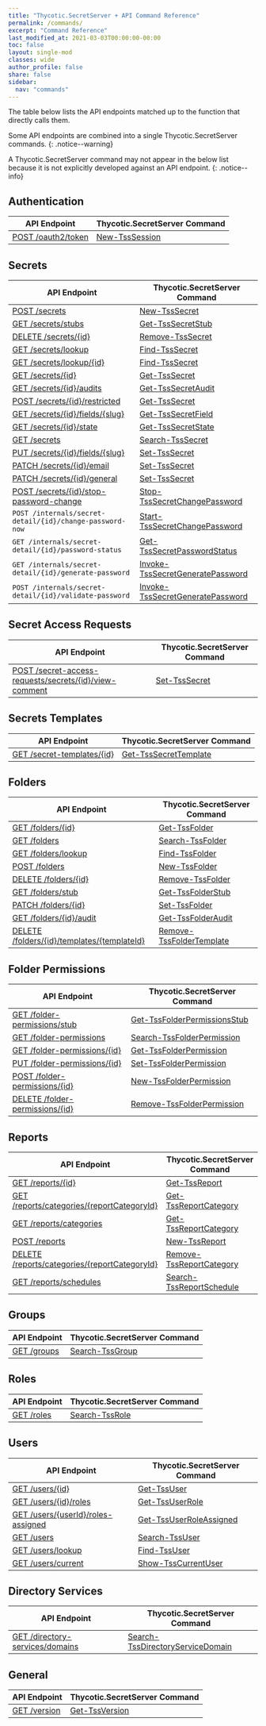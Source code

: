 ```yaml
---
title: "Thycotic.SecretServer + API Command Reference"
permalink: /commands/
excerpt: "Command Reference"
last_modified_at: 2021-03-03T00:00:00-00:00
toc: false
layout: single-mod
classes: wide
author_profile: false
share: false
sidebar:
  nav: "commands"
---
```


The table below lists the API endpoints matched up to the function that directly calls them.

Some API endpoints are combined into a single Thycotic.SecretServer commands.
{: .notice--warning}

A Thycotic.SecretServer command may not appear in the below list because it is not explicitly developed against an API endpoint.
{: .notice--info}

## Authentication

**API Endpoint** | **Thycotic.SecretServer Command** |
---------------- | --------------------------------- |
[POST /oauth2/token] | [New-TssSession]

## Secrets

**API Endpoint** | **Thycotic.SecretServer Command** |
---------------- | --------------------------------- |
[POST /secrets] | [New-TssSecret]
[GET /secrets/stubs] | [Get-TssSecretStub]
[DELETE /secrets/{id}] | [Remove-TssSecret]
[GET /secrets/lookup] | [Find-TssSecret]
[GET /secrets/lookup/{id}] | [Find-TssSecret]
[GET /secrets/{id}] | [Get-TssSecret]
[GET /secrets/{id}/audits] | [Get-TssSecretAudit]
[POST /secrets/{id}/restricted] | [Get-TssSecret]
[GET /secrets/{id}/fields/{slug}] | [Get-TssSecretField]
[GET /secrets/{id}/state] | [Get-TssSecretState]
[GET /secrets] | [Search-TssSecret]
[PUT /secrets/{id}/fields/{slug}] | [Set-TssSecret]
[PATCH /secrets/{id}/email] | [Set-TssSecret]
[PATCH /secrets/{id}/general] | [Set-TssSecret]
[POST /secrets/{id}/stop-password-change] | [Stop-TssSecretChangePassword]
`POST /internals/secret-detail/{id}/change-password-now` | [Start-TssSecretChangePassword]
`GET /internals/secret-detail/{id}/password-status` | [Get-TssSecretPasswordStatus]
`GET /internals/secret-detail/{id}/generate-password` | [Invoke-TssSecretGeneratePassword]
`POST /internals/secret-detail/{id}/validate-password` | [Invoke-TssSecretGeneratePassword]

## Secret Access Requests

**API Endpoint** | **Thycotic.SecretServer Command** |
---------------- | --------------------------------- |
[POST /secret-access-requests/secrets/{id}/view-comment] | [Set-TssSecret]

## Secrets Templates

**API Endpoint** | **Thycotic.SecretServer Command** |
---------------- | --------------------------------- |
[GET /secret-templates/{id}] | [Get-TssSecretTemplate]

## Folders

**API Endpoint** | **Thycotic.SecretServer Command** |
---------------- | --------------------------------- |
[GET /folders/{id}]                           |[Get-TssFolder]
[GET /folders]                                | [Search-TssFolder]
[GET /folders/lookup]                         | [Find-TssFolder]
[POST /folders]                               | [New-TssFolder]
[DELETE /folders/{id}]                        | [Remove-TssFolder]
[GET /folders/stub]                           | [Get-TssFolderStub]
[PATCH /folders/{id}]                         | [Set-TssFolder]
[GET /folders/{id}/audit]                     | [Get-TssFolderAudit]
[DELETE /folders/{id}/templates/{templateId}] | [Remove-TssFolderTemplate]

## Folder Permissions

**API Endpoint** | **Thycotic.SecretServer Command** |
---------------- | --------------------------------- |
[GET /folder-permissions/stub]    | [Get-TssFolderPermissionsStub]
[GET /folder-permissions]         | [Search-TssFolderPermission]
[GET /folder-permissions/{id}]    | [Get-TssFolderPermission]
[PUT /folder-permissions/{id}]    | [Set-TssFolderPermission]
[POST /folder-permissions/{id}]   | [New-TssFolderPermission]
[DELETE /folder-permissions/{id}] | [Remove-TssFolderPermission]

## Reports

**API Endpoint** | **Thycotic.SecretServer Command** |
---------------- | --------------------------------- |
[GET /reports/{id}]                             | [Get-TssReport]
[GET /reports/categories/{reportCategoryId}]    | [Get-TssReportCategory]
[GET /reports/categories]                       | [Get-TssReportCategory]
[POST /reports]                                 | [New-TssReport]
[DELETE /reports/categories/{reportCategoryId}] | [Remove-TssReportCategory]
[GET /reports/schedules]                        | [Search-TssReportSchedule]

## Groups

**API Endpoint** | **Thycotic.SecretServer Command** |
---------------- | --------------------------------- |
[GET /groups] | [Search-TssGroup]

## Roles

**API Endpoint** | **Thycotic.SecretServer Command** |
---------------- | --------------------------------- |
[GET /roles] | [Search-TssRole]

## Users

**API Endpoint** | **Thycotic.SecretServer Command** |
---------------- | --------------------------------- |
[GET /users/{id}] | [Get-TssUser]
[GET /users/{id}/roles] | [Get-TssUserRole]
[GET /users/{userId}/roles-assigned] | [Get-TssUserRoleAssigned]
[GET /users] | [Search-TssUser]
[GET /users/lookup] | [Find-TssUser]
[GET /users/current] | [Show-TssCurrentUser]

## Directory Services

**API Endpoint** | **Thycotic.SecretServer Command** |
---------------- | --------------------------------- |
[GET /directory-services/domains] | [Search-TssDirectoryServiceDomain]

## General

**API Endpoint** | **Thycotic.SecretServer Command** |
---------------- | --------------------------------- |
[GET /version][GET /version] | [Get-TssVersion][Get-TssVersion]

[New-TssSession]:/thycotic.secretserver/commands/New-TssSession
[Get-TssFolder]:/thycotic.secretserver/commands/Get-TssFolder
[Search-TssGroup]:/thycotic.secretserver/commands/Search-TssGroup
[Get-TssReport]:/thycotic.secretserver/commands/Get-TssReport
[Get-TssReportCategory]:/thycotic.secretserver/commands/Get-TssReportCategory
[New-TssReport]:/thycotic.secretserver/commands/New-TssReport
[Remove-TssReportCategory]:/thycotic.secretserver/commands/Remove-TssReportCategory
[Search-TssReportSchedule]:/thycotic.secretserver/commands/Search-TssReportSchedule
[Remove-TssSecret]:/thycotic.secretserver/commands/Remove-TssSecret
[Find-TssSecret]:/thycotic.secretserver/commands/Find-TssSecret
[Get-TssSecret]:/thycotic.secretserver/commands/Get-TssSecret
[Get-TssSecretField]:/thycotic.secretserver/commands/Get-TssSecretField
[Search-TssSecret]:/thycotic.secretserver/commands/Search-TssSecret
[Set-TssSecret]:/thycotic.secretserver/commands/Set-TssSecret
[Get-TssSecretTemplate]:/thycotic.secretserver/commands/Get-TssSecretTemplate
[Stop-TssSecretChangePassword]:/thycotic.secretserver/commands/Stop-TssSecretChangePassword
[Get-TssVersion]:/thycotic.secretserver/commands/Get-TssVersion
[New-TssSecret]:/thycotic.secretserver/commands/New-TssSecret
[Get-TssSecretStub]:/thycotic.secretserver/commands/Get-TssSecretStub
[Search-TssFolder]:/thycotic.secretserver/commands/Search-TssFolder
[Find-TssFolder]:/thycotic.secretserver/commands/Find-TssFolder
[New-TssFolder]:/thycotic.secretserver/commands/New-TssFolder
[Get-TssFolderStub]:/thycotic.secretserver/commands/Get-TssFolderStub
[Remove-TssFolder]:/thycotic.secretserver/commands/Remove-TssFolder
[Get-TssFolderAudit]:/thycotic.secretserver/commands/Get-TssFolderAudit
[Set-TssFolder]:/thycotic.secretserver/commands/Set-TssFolder
[Get-TssFolderAudit]:/thycotic.secretserver/commands/Get-TssFolderAudit
[Remove-TssFolderTemplate]:/thycotic.secretserver/commands/Remove-TssFolderTemplate
[Get-TssFolderPermissionsStub]:/thycotic.secretserver/commands/Get-TssFolderPermissionsStub
[Get-TssFolderAuditSummary]:/thycotic.secretserver/commands/Get-TssFolderAuditSummary
[Get-TssFolderPermission]:/thycotic.secretserver/commands/Get-TssFolderPermission
[Search-TssFolderPermission]:/thycotic.secretserver/commands/Search-TssFolderPermission
[Set-TssFolderPermission]:/thycotic.secretserver/commands/Set-TssFolderPermission
[Remove-TssFolderPermission]:/thycotic.secretserver/commands/Remove-TssFolderPermission
[New-TssFolderPermission]:/thycotic.secretserver/commands/New-TssFolderPermission
[Search-TssRole]:/thycotic.secretserver/commands/Search-TssRole
[Get-TssUserRole]:/thycotic.secretserver/commands/Get-TssUserRole
[Get-TssUserRoleAssigned]:/thycotic.secretserver/commands/Get-TssUserRoleAssigned
[Start-TssSecretChangePassword]:/thycotic.secretserver/commands/Start-TssSecretChangePassword
[Get-TssSecretPasswordStatus]:/thycotic.secretserver/commands/Get-TssSecretPasswordStatus
[Invoke-TssSecretGeneratePassword]:/thycotic.secretserver/commands/Invoke-TssSecretGeneratePassword
[Search-TssUser]:/thycotic.secretserver/commands/Search-TssUser
[Find-TssUser]:/thycotic.secretserver/commands/Find-TssUser
[Search-TssDirectoryServiceDomain]:/thycotic.secretserver/commands/Search-TssDirectoryServiceDomain
[Show-TssCurrentUser]:/thycotic.secretserver/commands/Show-TssCurrentUser
[Get-TssUser]:/thycotic.secretserver/commands/Get-TssUser
[Get-TssSecretAudit]:/thycotic.secretserver/commands/Get-TssSecretAudit
[Get-TssSecretState]:/thycotic.secretserver/commands/Get-TssSecretState

[GET /secrets/{id}/state]:https://updates.thycotic.net/secretserver/restapiguide/10.9.33/TokenAuth/#operation--secrets--id--state-get
[GET /secrets/{id}/audits]:https://updates.thycotic.net/secretserver/restapiguide/10.9.33/TokenAuth/#operation--secrets--id--audits-get
[GET /users/{id}]:https://updates.thycotic.net/secretserver/restapiguide/10.9.33/TokenAuth/#operation--users--id--get
[GET /users/current]:https://updates.thycotic.net/secretserver/restapiguide/10.9.33/TokenAuth/#operation--users-current-get
[GET /directory-services/domains]:https://updates.thycotic.net/secretserver/restapiguide/10.9.33/TokenAuth/#operation--directory-services-domains-get
[GET /users/lookup]:https://updates.thycotic.net/secretserver/restapiguide/10.9.33/TokenAuth/#operation--users-lookup-get
[GET /users]:https://updates.thycotic.net/secretserver/restapiguide/10.9.33/TokenAuth/#operation--users-get
[GET /users/{userId}/roles-assigned]:https://updates.thycotic.net/secretserver/restapiguide/10.9.33/TokenAuth/#operation--users--userId--roles-assigned-get
[POST /secret-access-requests/secrets/{id}/view-comment]:https://updates.thycotic.net/secretserver/restapiguide/10.9.33/TokenAuth/#operation--secret-access-requests-secrets--id--view-comment-post
[GET /users/{id}/roles]:https://updates.thycotic.net/secretserver/restapiguide/10.9.33/TokenAuth/#operation--users--id--roles-get
[GET /roles]:https://updates.thycotic.net/secretserver/restapiguide/10.9.33/TokenAuth/#operation--roles-get
[PUT /folder-permissions/{id}]:https://updates.thycotic.net/secretserver/restapiguide/10.9.33/TokenAuth/#operation--folder-permissions--id--put
[POST /folder-permissions/{id}]:https://updates.thycotic.net/secretserver/restapiguide/10.9.33/TokenAuth/#operation--folder-permissions-post
[DELETE /folder-permissions/{id}]:https://updates.thycotic.net/secretserver/restapiguide/10.9.33/TokenAuth/#operation--folder-permissions--id--delete
[GET /folder-permissions/{id}]:https://updates.thycotic.net/secretserver/restapiguide/10.9.33/TokenAuth/#operation--folder-permissions--id--get
[GET /folder-permissions]:https://updates.thycotic.net/secretserver/restapiguide/10.9.33/TokenAuth/#operation--folder-permissions-get
[GET /folder-permissions/stub]:https://updates.thycotic.net/secretserver/restapiguide/10.9.33/TokenAuth/#operation--folder-permissions-stub-get
[DELETE /folders/{id}/templates/{templateId}]:https://updates.thycotic.net/secretserver/restapiguide/10.9.33/TokenAuth/#operation--folders--id--templates--templateId--delete
[GET /folders/{id}/audit]:https://updates.thycotic.net/secretserver/restapiguide/10.9.33/TokenAuth/#operation--folders--id--audit-get
[PATCH /folders/{id}]:https://updates.thycotic.net/secretserver/restapiguide/10.9.33/TokenAuth/#operation--folder--id--patch
[DELETE /folders/{id}]:https://updates.thycotic.net/secretserver/restapiguide/10.9.33/TokenAuth/#operation--folders--id--delete
[GET /folders/stub]:https://updates.thycotic.net/secretserver/restapiguide/10.9.33/TokenAuth/#operation--folders-stub-get
[POST /folders]:https://updates.thycotic.net/secretserver/restapiguide/10.9.33/TokenAuth/#operation--folders-post
[GET /folders/lookup]:https://updates.thycotic.net/secretserver/restapiguide/10.9.33/TokenAuth/#operation--folders-lookup-get
[GET /folders]:https://updates.thycotic.net/secretserver/restapiguide/10.9.33/TokenAuth/#operation--folders-get
[GET /folders/{id}]:https://updates.thycotic.net/secretserver/restapiguide/10.9.33/TokenAuth/#operation--folders--id--get
[POST /oauth2/token]:https://updates.thycotic.net/secretserver/restapiguide/10.9.33/OAuth/#path--oauth2-token
[GET /groups]:https://updates.thycotic.net/secretserver/restapiguide/10.9.33/TokenAuth/#operation--groups-get
[GET /reports/{id}]:https://updates.thycotic.net/secretserver/restapiguide/10.9.33/TokenAuth/#operation--reports--id--get
[GET /reports/categories/{reportCategoryId}]:https://updates.thycotic.net/secretserver/restapiguide/10.9.33/TokenAuth/#operation--reports-categories--reportCategoryId--get
[GET /reports/categories]:https://updates.thycotic.net/secretserver/restapiguide/10.9.33/TokenAuth/#operation--reports-categories-get
[POST /reports]:https://updates.thycotic.net/secretserver/restapiguide/10.9.33/TokenAuth/#operation--reports-post
[DELETE /reports/categories/{reportCategoryId}]:https://updates.thycotic.net/secretserver/restapiguide/10.9.33/TokenAuth/#operation--reports-categories--reportCategoryId--delete
[GET /reports/schedules]:https://updates.thycotic.net/secretserver/restapiguide/10.9.33/TokenAuth/#operation--reports-schedules-get
[DELETE /secrets/{id}]:https://updates.thycotic.net/secretserver/restapiguide/10.9.33/TokenAuth/#operation--secrets--id--delete
[GET /secrets/lookup]:https://updates.thycotic.net/secretserver/restapiguide/10.9.33/TokenAuth/#operation--secrets-lookup-get
[GET /secrets/lookup/{id}]:https://updates.thycotic.net/secretserver/restapiguide/10.9.33/TokenAuth/#operation--secrets-lookup--id--get
[GET /secrets/{id}]:https://updates.thycotic.net/secretserver/restapiguide/10.9.33/TokenAuth/#operation--secrets--id--get
[POST /secrets/{id}/restricted]:https://updates.thycotic.net/secretserver/restapiguide/10.9.33/TokenAuth/#operation--secrets--id--restricted-post
[GET /secrets/{id}/fields/{slug}]:https://updates.thycotic.net/secretserver/restapiguide/10.9.33/TokenAuth/#operation--secrets--id--fields--slug--get
[GET /secrets]:https://updates.thycotic.net/secretserver/restapiguide/10.9.33/TokenAuth/#operation--secrets-get
[PUT /secrets/{id}/fields/{slug}]:https://updates.thycotic.net/secretserver/restapiguide/10.9.33/TokenAuth/#operation--secrets--id--fields--slug--put
[PATCH /secrets/{id}/email]:https://updates.thycotic.net/secretserver/restapiguide/10.9.33/TokenAuth/#operation--secrets--id--email-patch
[PATCH /secrets/{id}/general]:https://updates.thycotic.net/secretserver/restapiguide/10.9.33/TokenAuth/#operation--secrets--id--general-patch
[GET /secret-templates/{id}]:https://updates.thycotic.net/secretserver/restapiguide/10.9.33/TokenAuth/#operation--secret-templates--id--get
[GET /secrets/{id}/stop-password-change]:https://updates.thycotic.net/secretserver/restapiguide/10.9.33/TokenAuth/#operation--secrets--id--stop-password-change-post
[GET /version]:https://updates.thycotic.net/secretserver/restapiguide/10.9.33/TokenAuth/#operation--version-get
[GET /secrets/stubs]:https://updates.thycotic.net/secretserver/restapiguide/10.9.33/TokenAuth/#operation--secrets-stub-get
[POST /secrets]:https://updates.thycotic.net/secretserver/restapiguide/10.9.33/TokenAuth/#operation--secrets-post
[POST /secrets/{id}/stop-password-change]:https://updates.thycotic.net/secretserver/restapiguide/10.9.33/TokenAuth/#operation--secrets--id--stop-password-change-post